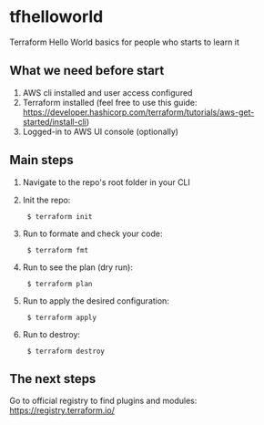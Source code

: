 # tfhelloworld
Terraform Hello World basics for people who starts to learn it

## What we need before start

1. AWS cli installed and user access configured
1. Terraform installed (feel free to use this guide: https://developer.hashicorp.com/terraform/tutorials/aws-get-started/install-cli)
1. Logged-in to AWS UI console (optionally)

## Main steps

1. Navigate to the repo's root folder in your CLI
1. Init the repo:

        $ terraform init

1. Run to formate and check your code:

        $ terraform fmt

1. Run to see the plan (dry run):

        $ terraform plan

1. Run to apply the desired configuration:

        $ terraform apply

1. Run to destroy: 

        $ terraform destroy

## The next steps

Go to official registry to find plugins and modules: https://registry.terraform.io/
